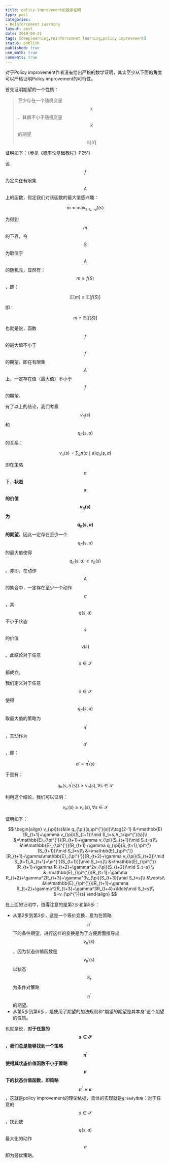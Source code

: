 ```yaml
---
title: policy improvement的数学证明
type: post
categories:
- Reinforcement Learning
layout: post
date: 2019-08-21
tags: [deeplearning,reinforcement learning,policy improvement]
status: publish
published: true
use_math: true
comments: true
---
```


对于Policy improvement作者没有给出严格的数学证明，其实至少从下面的角度可以严格证明Policy improvement的可行性。

首先证明期望的一个性质：

> 至少存在一个随机变量$$x$$，其值不小于随机变量$$X$$的期望$$\mathbb{E}[X]$$

证明如下：（参见《概率论基础教程》P251）

设$$f$$为定义在有限集$$A$$上的函数，假定我们对该函数的最大值感兴趣：

$$
m = \max_{s\in\mathcal{A}}f(s)
$$

为得到$$m$$的下界，令$$S$$为取值于$$A$$的随机元，显然有：$$m\ge f(S)$$，即：

$$
\mathbb{E}[m]\ge\mathbb{E}[f(S)]
$$

即：

$$
m\ge\mathbb{E}[f(S)]
$$

也就是说，函数$$f$$的最大值不小于$$f$$的期望，即在有限集$$A$$上，一定存在值（最大值）不小于$$f$$的期望。

有了以上的结论，我们考察$$v_{\pi}(s)$$和$$q_{\pi}(s,a)$$的关系：

$$
v_{\pi}(s)=\sum_{a}\pi(a\mid s)q_{\pi}(s,a)
$$

即在策略$$\pi$$下，**状态$$s$$的价值$$v_{\pi}(s)$$为$$q_{\pi}(s,a)$$的期望**，因此一定存在至少一个$$q_{\pi}(s,a)$$的最大值使得$$q_{\pi}(s,a)\ge v_{\pi}(s)$$。亦即，在动作$$A$$的集合中，一定存在至少一个动作$$a$$，其$$q(s,a)$$不小于状态$$s$$的价值$$v(s)$$。此结论对于任意$$s\in\mathcal{S}$$都成立。

我们定义对于任意$$s\in\mathcal{S}$$使得$$q_{\pi}(s,a)$$取最大值的策略为$$\pi^{'}$$，其动作为$$a'$$，即：

$$
a'=\pi^{'}(s)
$$

于是有：

$$
q_{\pi}(s,\pi^{'}(s))\ge v_{\pi}(s),\forall s\in\mathcal{S}\tag{1}
$$

利用这个结论，我们可以证明：

$$
v_{\pi^{'}}(s)\ge v_{\pi}(s),\forall s\in\mathcal{S}
$$

证明如下：

$$
\begin{align}
v_{\pi}(s)&\le q_{\pi}(s,\pi^{'}(s))\\\tag{2-1}
&=\mathbb{E}[R_{t+1}+\gamma v_{\pi}(S_{t+1})\mid S_t=s,A_t=\pi^{'}(s)]\\
&=\mathbb{E}_{\pi^{'}}[R_{t+1}+\gamma v_{\pi}(S_{t+1})\mid S_t=s]\\
&\le\mathbb{E}_{\pi^{'}}[R_{t+1}+\gamma q_{\pi}(S_{t+1},\pi^{'}(S_{t+1}))\mid S_t=s]\\
&=\mathbb{E}_{\pi^{'}}[R_{t+1}+\gamma\mathbb{E}_{\pi^{'}}[R_{t+2}+\gamma v_{\pi}(S_{t+2})\mid S_{t+1},A_{t+1}=\pi^{'}(S_{t+1})]\mid S_t=s]\\
&=\mathbb{E}_{\pi^{'}}[R_{t+1}+\gamma R_{t+2}+\gamma^2v_{\pi}(S_{t+2})\mid S_t=s]
\\
&=\mathbb{E}_{\pi^{'}}[R_{t+1}+\gamma R_{t+2}+\gamma^2R_{t+3}+\gamma^3v_{\pi}(S_{t+3})\mid S_t=s]\\
&\vdots\\
&\le\mathbb{E}_{\pi^{'}}[R_{t+1}+\gamma R_{t+2}+\gamma^2R_{t+3}+\gamma^3R_{t+4}+\ldots\mid S_t=s]\\
&=v_{\pi^{'}}(s)
\end{align}
$$

在上面的证明中，值得注意的是第2步和第5步：

* 从第2步到第3步，这是一个等价变换，意为在策略$$\pi^{'}$$下的条件期望。进行这样的变换是为了方便后面推导出$$v_{\pi^{'}}(s)$$，因为状态价值函数是$$v_{\pi^{'}}(s)$$以状态$$S_t$$为条件对策略$$\pi^{'}$$的期望。
* 从第5步到第6步，是使用了期望的加法规则和“期望的期望是其本身”这个期望的性质。

也就是说，**对于任意的$$s\in\mathcal{S}$$，我们总是能够找到一个策略$$\pi^{'}$$使得其状态价值函数不小于策略$$\pi$$下的状态价值函数，即策略$$\pi^{'}\ge\pi$$**，这就是policy improvement的理论依据，具体的实现就是`greedy策略`：对于任意的$$s\in\mathcal{S}$$，找到使$$q(s,a)$$最大化的动作$$a$$即为最优策略。